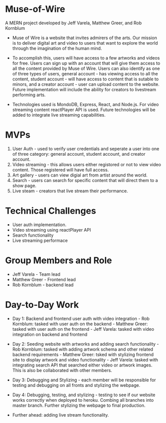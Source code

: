 # Muse-of-Wire
A MERN project developed by Jeff Varela, Matthew Greer, and Rob Kornblum

- Muse of Wire is a website that invites admirers of the arts. Our mission is to deliver digital art and video to users that want to explore the world through the imagination of the human mind. 

- To accomplish this, users will have access to a few artworks and videos for free. Users can sign up with an account that will give them access to all the content provided by Muse of Wire. Users can also identify as one of three types of users, general account - has viewing access to all the content, student account - will have access to content that is sutable to minors, and a creator account - user can upload content to the website. Future implementation will include the ability for creators to livestream performing arts. 

- Technologies used is MondoDB, Express, React, and Node.js. For video streaming content reactPlayer API is used. Future technologies will be added to integrate live streaming capabilities. 

# MVPs 

1. User Auth - used to verify user credentials and seperate a user into one of three category: general account, student account, and creator account. 
2. Video streaming - this allows users either registored or not to view video content. Those registered will have full access. 
3. Art gallery - users can view digial art from artist around the world. 
4. Search - users can search for specific content that will direct them to a show page. 
5. Live steam - creators that live stream their performance. 

# Technical Challenges 

- User auth implementation. 
- Video streaming using reactPlayer API 
- Search functionality 
- Live streaming performace 

# Group Members and Role 

- Jeff Varela - Team lead 
- Matthew Greer - Frontend lead 
- Rob Kornblum - backend lead 

# Day-to-Day Work 
 - Day 1: Backend and frontend user auth with video integration 
          - Rob Kornblum: tasked with user auth on the backend 
          - Matthew Greer: tasked with user auth on the frontend 
          - Jeff Varela: tasked with video integration on backend and frontend 

- Day 2: Seeding website with artworks and adding search functionality 
         - Rob Kornblum: tasked with adding artwork schema and other related backend requirements 
         - Matthew Greer: tsked with stylizing frontend site to display artwork and video functionality 
         - Jeff Varela: tasked with integrating search API that searched either video or artwork images. This is also be collaborated with other members. 
         
- Day 3: Debugging and Stylizing 
        - each member will be responsible for testing and debugging on all fronts and stylizing the webpage. 
        
- Day 4: Debugging, testing, and stylizing 
       - testing to see if our website works correctly when deployed to heroku. Combing all branches into master branch. Further stylizing the webpage to final production. 
       
- Further ahead: adding live stream functionality.   
